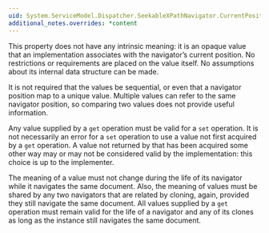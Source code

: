```yaml
---
uid: System.ServiceModel.Dispatcher.SeekableXPathNavigator.CurrentPosition
additional_notes.overrides: *content
---
```


<p>This property does not have any intrinsic meaning: it is an opaque <xref href="System.Int64"></xref> value that an implementation associates with the navigator’s current position. No restrictions or requirements are placed on the value itself. No assumptions about its internal data structure can be made.  
  
 It is not required that the values be sequential, or even that a navigator position map to a unique value. Multiple values can refer to the same navigator position, so comparing two values does not provide useful information.  
  
 Any value supplied by a `get` operation must be valid for a `set` operation. It is not necessarily an error for a `set` operation to use a value not first acquired by a `get` operation. A value not returned by <xref href="System.ServiceModel.Dispatcher.SeekableXPathNavigator.CurrentPosition"></xref> that has been acquired some other way may or may not be considered valid by the implementation: this choice is up to the implementer.  
  
 The meaning of a value must not change during the life of its navigator while it navigates the same document. Also, the meaning of values must be shared by any two navigators that are related by cloning, again, provided they still navigate the same document. All values supplied by a `get` operation must remain valid for the life of a navigator and any of its clones as long as the instance still navigates the same document.</p>


